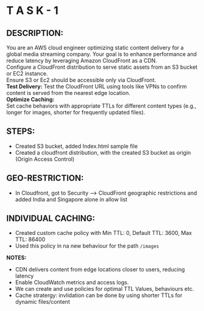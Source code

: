 # T A S K - 1 
## DESCRIPTION:
You are an AWS cloud engineer optimizing static content delivery for a global media streaming company. Your goal is to enhance performance and reduce latency by leveraging Amazon CloudFront as a CDN. <br />
Configure a CloudFront distribution to serve static assets from an S3 bucket or EC2 instance. 
<br />Ensure S3 or Ec2 should be accessible only via CloudFront. <br />
**Test Delivery:**
Test the CloudFront URL using tools like VPNs to confirm content is served from the nearest edge location. <br />
**Optimize Caching:** <br />
Set cache behaviors with appropriate TTLs for different content types (e.g., longer for images, shorter for frequently updated files). <br />

## STEPS:
 - Created S3 bucket, added Index.html sample file
 - Created a cloudfront distribution, with the created S3 bucket as origin (Origin Access Control)

## GEO-RESTRICTION:
  - In Cloudfront, got to Security --> CloudFront geographic restrictions and added India and Singapore alone in allow list

## INDIVIDUAL CACHING:
  - Created custom cache policy with Min TTL: 0, Default TTL: 3600, Max TTL: 86400
  - Used this policy in na new behaviour for the path `/images`

**NOTES:**
  - CDN delivers content from edge locations closer to users, reducing latency
  - Enable CloudWatch metrics and access logs.
  - We can create and use policies for optimal TTL Values, behaviours etc.
  - Cache stratergy: invlidation can be done by using shorter TTLs for dynamic files/content
